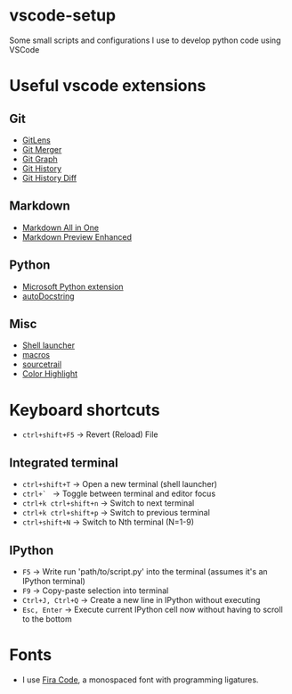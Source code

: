 # vscode-setup
Some small scripts and configurations I use to develop python code using VSCode

# Useful vscode extensions
## Git
* [GitLens](https://marketplace.visualstudio.com/items?itemName=eamodio.gitlens)
* [Git Merger](https://marketplace.visualstudio.com/items?itemName=shaharkazaz.git-merger)
* [Git Graph](https://marketplace.visualstudio.com/items?itemName=mhutchie.git-graph)
* [Git History](https://marketplace.visualstudio.com/items?itemName=donjayamanne.githistory)
* [Git History Diff](https://marketplace.visualstudio.com/items?itemName=huizhou.githd)

## Markdown
* [Markdown All in One](https://marketplace.visualstudio.com/items?itemName=yzhang.markdown-all-in-one)
* [Markdown Preview Enhanced](https://marketplace.visualstudio.com/items?itemName=yzhang.markdown-all-in-one)

## Python
* [Microsoft Python extension](https://marketplace.visualstudio.com/items?itemName=ms-python.python)
* [autoDocstring](https://marketplace.visualstudio.com/items?itemName=njpwerner.autodocstring)

## Misc
* [Shell launcher](https://marketplace.visualstudio.com/items?itemName=Tyriar.shell-launcher)
* [macros](https://marketplace.visualstudio.com/items?itemName=geddski.macros)
* [sourcetrail](https://marketplace.visualstudio.com/items?itemName=astallinger.sourcetrail)
* [Color Highlight](https://marketplace.visualstudio.com/items?itemName=naumovs.color-highlight)

# Keyboard shortcuts
* `ctrl+shift+F5` -> Revert (Reload) File
## Integrated terminal
* `ctrl+shift+T` -> Open a new terminal (shell launcher)
* ```ctrl+` ``` -> Toggle between terminal and editor focus
* `ctrl+k ctrl+shift+n` -> Switch to next terminal
* `ctrl+k ctrl+shift+p` -> Switch to previous terminal
* `ctrl+shift+N` -> Switch to Nth terminal (N=1-9)
## IPython
* `F5` -> Write run 'path/to/script.py' into the terminal (assumes it's an IPython terminal)
* `F9` -> Copy-paste selection into terminal
* `Ctrl+J, Ctrl+Q` -> Create a new line in IPython without executing
* `Esc, Enter` -> Execute current IPython cell now without having to scroll to the bottom

# Fonts
* I use [Fira Code](https://github.com/tonsky/FiraCode), a monospaced font with programming ligatures.
